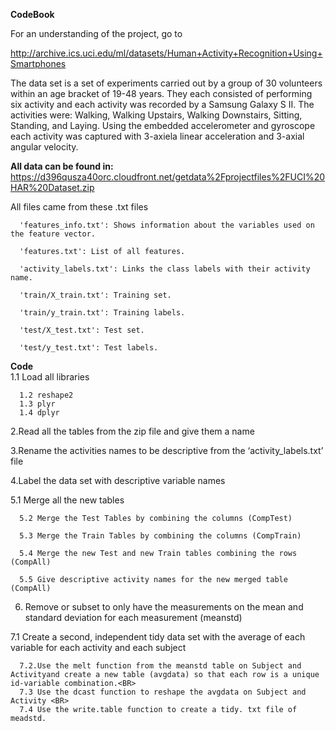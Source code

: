 <B>CodeBook</b>

For an understanding of the project, go to 

http://archive.ics.uci.edu/ml/datasets/Human+Activity+Recognition+Using+Smartphones

The data set is a set of experiments carried out by a group of 30 volunteers within an age bracket of 19-48 years. They each consisted of performing six activity and each activity was recorded by a Samsung Galaxy S II. The activities were:
Walking, Walking Upstairs, Walking Downstairs, Sitting, Standing, and Laying. Using the embedded accelerometer and gyroscope each activity was captured with 3-axiela linear acceleration and 3-axial angular velocity. 

<b>All data can be found in:</B>
https://d396qusza40orc.cloudfront.net/getdata%2Fprojectfiles%2FUCI%20HAR%20Dataset.zip 

All files came from these .txt files

      'features_info.txt': Shows information about the variables used on the feature vector.
      
      'features.txt': List of all features.
      
      'activity_labels.txt': Links the class labels with their activity name.
      
      'train/X_train.txt': Training set.
      
      'train/y_train.txt': Training labels.
      
      'test/X_test.txt': Test set.
      
      'test/y_test.txt': Test labels.

<B>Code</B><BR>
1.1 Load all libraries<BR>

      1.2 reshape2
      1.3 plyr
      1.4 dplyr
      
2.Read all the tables from the zip file and give them a name<BR>

3.Rename the activities names to be descriptive from the ‘activity_labels.txt’ file<BR>

4.Label the data set with descriptive variable names<BR>

5.1 Merge all the new tables<BR>

      5.2 Merge the Test Tables by combining the columns (CompTest)
      
      5.3 Merge the Train Tables by combining the columns (CompTrain)
      
      5.4 Merge the new Test and new Train tables combining the rows (CompAll)
      
      5.5 Give descriptive activity names for the new merged table (CompAll)

6. Remove or subset to only have the measurements on the mean and standard deviation for each measurement (meanstd)<BR>

7.1 Create a second, independent tidy data set with the average of each variable for each activity and each subject <BR>

      7.2.Use the melt function from the meanstd table on Subject and Activityand create a new table (avgdata) so that each row is a unique id-variable combination.<BR>
      7.3 Use the dcast function to reshape the avgdata on Subject and Activity <BR>
      7.4 Use the write.table function to create a tidy. txt file of meadstd.
